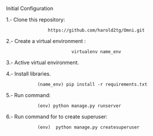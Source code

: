 

Initial Configuration

1.- Clone this repository:

                    https://github.com/harold2tg/Omni.git
2.- Create a virtual environment :

                             virtualenv name_env
3.- Active virtual environment.

4.- Install libraries.

                (name_env) pip install -r requirements.txt 
5.- Run command:

                (env) python manage.py runserver 
                
6.- Run command for to create superuser:

                (env)  python manage.py createsuperuser
                 
